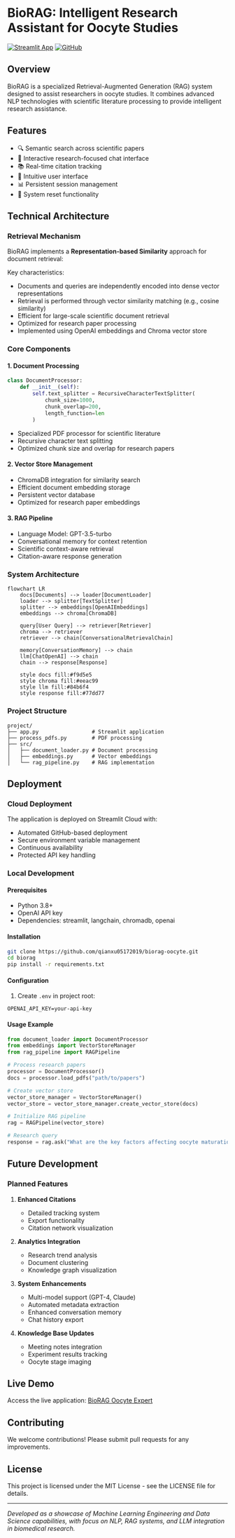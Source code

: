 # BioRAG: Intelligent Research Assistant for Oocyte Studies

[![Streamlit App](https://static.streamlit.io/badges/streamlit_badge_black_white.svg)]([https://biorag-oocyte-36nfepumrpgfwushlci6c2.streamlit.app/](https://qianxu05172019-biorag-lr-app-jll7z0.streamlit.app/))
[![GitHub](https://img.shields.io/badge/github-%23121011.svg?style=for-the-badge&logo=github&logoColor=white)](https://github.com/qianxu05172019/biorag-oocyte)

## Overview

BioRAG is a specialized Retrieval-Augmented Generation (RAG) system designed to assist researchers in oocyte studies. It combines advanced NLP technologies with scientific literature processing to provide intelligent research assistance.

## Features

- 🔍 Semantic search across scientific papers
- 💬 Interactive research-focused chat interface
- 📚 Real-time citation tracking
- 🎨 Intuitive user interface
- 📊 Persistent session management
- 🔄 System reset functionality

## Technical Architecture

### Retrieval Mechanism

BioRAG implements a **Representation-based Similarity** approach for document retrieval:

Key characteristics:
- Documents and queries are independently encoded into dense vector representations
- Retrieval is performed through vector similarity matching (e.g., cosine similarity)
- Efficient for large-scale scientific document retrieval
- Optimized for research paper processing
- Implemented using OpenAI embeddings and Chroma vector store

### Core Components

#### 1. Document Processing
```python
class DocumentProcessor:
    def __init__(self):
        self.text_splitter = RecursiveCharacterTextSplitter(
            chunk_size=1000,
            chunk_overlap=200,
            length_function=len
        )
```
- Specialized PDF processor for scientific literature
- Recursive character text splitting
- Optimized chunk size and overlap for research papers

#### 2. Vector Store Management
- ChromaDB integration for similarity search
- Efficient document embedding storage
- Persistent vector database
- Optimized for research paper embeddings

#### 3. RAG Pipeline
- Language Model: GPT-3.5-turbo
- Conversational memory for context retention
- Scientific context-aware retrieval
- Citation-aware response generation

### System Architecture

```mermaid
flowchart LR
    docs[Documents] --> loader[DocumentLoader]
    loader --> splitter[TextSplitter]
    splitter --> embeddings[OpenAIEmbeddings]
    embeddings --> chroma[ChromaDB]
    
    query[User Query] --> retriever[Retriever]
    chroma --> retriever
    retriever --> chain[ConversationalRetrievalChain]
    
    memory[ConversationMemory] --> chain
    llm[ChatOpenAI] --> chain
    chain --> response[Response]

    style docs fill:#f9d5e5
    style chroma fill:#eeac99
    style llm fill:#84b6f4
    style response fill:#77dd77
```

### Project Structure

```
project/
├── app.py                 # Streamlit application
├── process_pdfs.py        # PDF processing
├── src/
│   ├── document_loader.py # Document processing
│   ├── embeddings.py      # Vector embeddings
│   └── rag_pipeline.py    # RAG implementation
```

## Deployment

### Cloud Deployment

The application is deployed on Streamlit Cloud with:
- Automated GitHub-based deployment
- Secure environment variable management
- Continuous availability
- Protected API key handling

### Local Development

#### Prerequisites

- Python 3.8+
- OpenAI API key
- Dependencies: streamlit, langchain, chromadb, openai

#### Installation

```bash
git clone https://github.com/qianxu05172019/biorag-oocyte.git
cd biorag
pip install -r requirements.txt
```

#### Configuration

1. Create `.env` in project root:
```
OPENAI_API_KEY=your-api-key
```

#### Usage Example

```python
from document_loader import DocumentProcessor
from embeddings import VectorStoreManager
from rag_pipeline import RAGPipeline

# Process research papers
processor = DocumentProcessor()
docs = processor.load_pdfs("path/to/papers")

# Create vector store
vector_store_manager = VectorStoreManager()
vector_store = vector_store_manager.create_vector_store(docs)

# Initialize RAG pipeline
rag = RAGPipeline(vector_store)

# Research query
response = rag.ask("What are the key factors affecting oocyte maturation?")
```

## Future Development

### Planned Features

1. **Enhanced Citations**
   - Detailed tracking system
   - Export functionality
   - Citation network visualization

2. **Analytics Integration**
   - Research trend analysis
   - Document clustering
   - Knowledge graph visualization

3. **System Enhancements**
   - Multi-model support (GPT-4, Claude)
   - Automated metadata extraction
   - Enhanced conversation memory
   - Chat history export

4. **Knowledge Base Updates**
   - Meeting notes integration
   - Experiment results tracking
   - Oocyte stage imaging

## Live Demo

Access the live application: [BioRAG Oocyte Expert](https://biorag-oocyte-36nfepumrpgfwushlci6c2.streamlit.app/)

## Contributing

We welcome contributions! Please submit pull requests for any improvements.

## License

This project is licensed under the MIT License - see the LICENSE file for details.

---
*Developed as a showcase of Machine Learning Engineering and Data Science capabilities, with focus on NLP, RAG systems, and LLM integration in biomedical research.*
